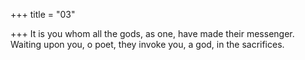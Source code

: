 +++
title = "03"

+++
It is you whom all the gods, as one, have made their messenger.  
Waiting upon you, o poet, they invoke you, a god, in the sacrifices.  